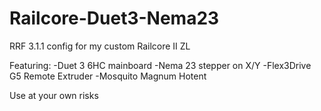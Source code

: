 # Railcore-Duet3-Nema23

RRF 3.1.1 config for my custom Railcore II ZL

Featuring:
-Duet 3 6HC mainboard
-Nema 23 stepper on X/Y
-Flex3Drive G5 Remote Extruder
-Mosquito Magnum Hotent

Use at your own risks

